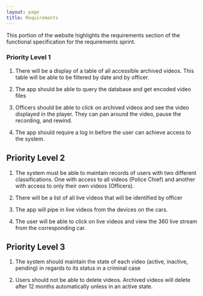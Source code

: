 ```yaml
---
layout: page
title: Requirements
---
```


This portion of the website highlights the requirements section of the functional specification for the requirements sprint. 


### Priority Level 1

1. There will be a display of a table of all accessible archived videos. This table will be able to be filtered by date and by officer.

2. The app should be able to query the database and get encoded video files

3. Officers should be able to click on archived videos and see the video displayed in the player. They can pan around the video, pause the recording, and rewind.

4. The app should require a log in before the user can achieve access to the system.

## Priority Level 2

1. The system must be able to maintain records of users with two different classifications. One with access to all videos (Police Chief) and another with access to only their own videos (Officers).

2. There will be a list of all live videos that will be identified by officer

3. The app will pipe in live videos from the devices on the cars.

4. The user will be able to click on live videos and view the 360 live stream from the corresponding car.

## Priority Level 3

1. The system should maintain the state of each video (active, inactive, pending) in regards to its status in a criminal case

2. Users should not be able to delete videos. Archived videos will delete after 12 months automatically unless in an active state.
